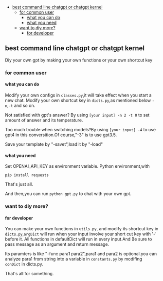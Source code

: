 - [best command line chatgpt or chatgpt kernel](#best-command-line-chatgpt-or-chatgpt-kernel)
  - [for common user](#for-common-user)
    - [what you can do](#what-you-can-do)
    - [what you need](#what-you-need)
  - [want to diy more?](#want-to-diy-more)
    - [for developer](#for-developer)
## best command line chatgpt or chatgpt kernel

Diy your own gpt by making your own functions or your own shortcut key

### for common user

#### what you can do

Modify your own configs in `classes.py`,it will take effect when you start a new chat. Modify your own shortcut key in `dicts.py`,as mentioned below `-n`,`-t` and so on.

Not satisfied with gpt's answer? By using `[your input] -n 2 -t 0` to set amount of answer and its temperature.

Too much trouble when switching models?By using `[your input] -4` to use gpt4 in this conversition.Of course,"-3" is to use gpt3.5.

Save your template by "-savet",load it by "-load"

#### what you need
Set OPENAI_API_KEY as environment variable.
Python environment,with 
```pip
pip install requests
```
That's just all.

And then,you can run ```python gpt.py``` to chat with your own gpt.
### want to diy more? 

#### for developer

You can make your own functions in `utils.py`,
and modify its shortcut key in `dicts.py`,`argDict` will run when your input involve your short cut key with '-' before it.
All functions in defaultDict will run in every input.And Be sure to pass message as an argument and return message.

Its paramters is like "-func para1 para2",para1 and para2 is optional.you can analyze para1 from string into a variable in `constants.py` by modifing `conDict` in dicts.py.

That's all for something.